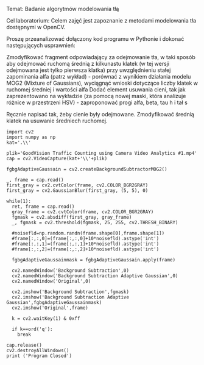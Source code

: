 Temat: Badanie algorytmów modelowania tłą

Cel laboratorium: Celem zajęć jest zapoznanie z metodami modelowania tła dostępnymi w OpenCV.

Proszę przeanalizować dołączony kod programu w Pythonie i dokonać następujących usprawnień:

Zmodyfikować fragment odpowiadający za odejmowanie tła, w taki sposób aby odejmować ruchomą średnią z kilkunastu klatek (w tej wersji odejmowana jest tylko pierwsza klatka) przy uwzględnieniu stałej zapominania alfa (patrz wykład) - porównać z wynikiem działania modelu MOG2 (Mixture of Gaussians), wyciągnąć wnioski dotyczące liczby klatek w ruchomej średniej i wartości alfa
Dodać element usuwania cieni, tak jak zaprezentowano na wykładzie (za pomocą nowej maski, która analizuje różnice w przestrzeni HSV) - zaproponować progi alfa, beta, tau h i tał s


Ręcznie napisać tak, żeby cienie były odejmowane. Zmodyfikować średnią klatek na usuwanie średniech ruchomej.

 
```
import cv2
import numpy as np
kat='.\\'

plik='GoodVision Traffic Counting using Camera Video Analytics #1.mp4'
cap = cv2.VideoCapture(kat+'\\'+plik)

fgbgAdaptiveGaussain = cv2.createBackgroundSubtractorMOG2()

_, frame = cap.read()
first_gray = cv2.cvtColor(frame, cv2.COLOR_BGR2GRAY)
first_gray = cv2.GaussianBlur(first_gray, (5, 5), 0)

while(1):
  ret, frame = cap.read()
  gray_frame = cv2.cvtColor(frame, cv2.COLOR_BGR2GRAY)
  fgmask = cv2.absdiff(first_gray, gray_frame)
  _, fgmask = cv2.threshold(fgmask, 25, 255, cv2.THRESH_BINARY)

  #noisefld=np.random.randn(frame.shape[0],frame.shape[1])
  #frame[:,:,0]=(frame[:,:,0]+10*noisefld).astype('int')
  #frame[:,:,1]=(frame[:,:,1]+10*noisefld).astype('int')
  #frame[:,:,2]=(frame[:,:,2]+10*noisefld).astype('int')

  fgbgAdaptiveGaussainmask = fgbgAdaptiveGaussain.apply(frame)

  cv2.namedWindow('Background Subtraction',0)
  cv2.namedWindow('Background Subtraction Adaptive Gaussian',0)
  cv2.namedWindow('Original',0)

  cv2.imshow('Background Subtraction',fgmask)
  cv2.imshow('Background Subtraction Adaptive Gaussian',fgbgAdaptiveGaussainmask)
  cv2.imshow('Original',frame)

  k = cv2.waitKey(1) & 0xff

  if k==ord('q'):
    break

cap.release()
cv2.destroyAllWindows()
print ('Program Closed')
```
